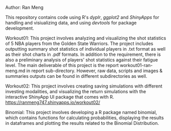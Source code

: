 Author: Ran Meng

This repository contains code using R's *dyplr*, *ggplot2* and *ShinyApps* for handling and visiualizing data, and using *devtools* for package development. 

Workout01: This project involves analyzing and visualizing the shot statistics of 5 NBA players from the Golden State Warriors. The project includes outputting summary shot statistics of individual players in .txt format as well as their shot charts in .pdf formats. In addition to the requirement, there is also a preliminary analysis of players' shot statistics against their fatigue level. The main deliverable of this project is the report workout01-ran-meng.md in report sub-directory. However, raw data, scripts and images & summaries outputs can be found in different subdirectories as well.

Workout02: This project involves creating saving simulations with different investing modalities, and visualizing the return simulations with the interactive ShinyApp UI package that comes with R.
https://ranmeng747.shinyapps.io/workout02/

Binomial: This project involves developing a R package named binomial, which contains functions for calculating probabilities, displaying the results in dataframes and plotting the results related to the Binomial Distribution.

